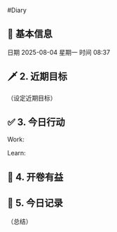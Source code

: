 #Diary 
## 🔞 基本信息
日期 2025-08-04 星期一
时间 08:37

## 🗡 2. 近期目标
（设定近期目标）

## ✅ 3. 今日行动
Work:


Learn:

## 📘 4. 开卷有益

## 📝 5. 今日记录
（总结）
